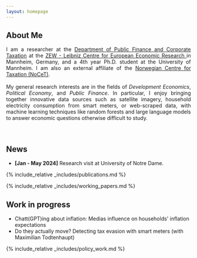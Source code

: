 ```yaml
---
layout: homepage
---
```


## About Me

<div style="text-align: justify">I am a researcher at the <a href="https://www.zew.de/en/research-at-zew/corporate-taxation-and-public-finance" target="_blank">Department of Public Finance and Corporate Taxation</a>
at the <a href="https://www.zew.de/en/" target="_blank">ZEW - Leibniz Centre for European Economic Research </a> in Mannheim, Germany, and a 4th year 
Ph.D. student at the University of Mannheim. I am also an external affiliate of the <a href="https://www.nhh.no/en/research-centres/nocet/" target="_blank">Norwegian Centre for Taxation (NoCeT)</a>.
<br/><br/>
My general research interests are in the fields of <em>Development Economics</em>, <em>Political Economy</em>, and <em>Public Finance</em>. 
In particular, I enjoy bringing together innovative data sources such as satellite imagery, household electricity consumption from smart meters, or 
web-scraped data, with machine learning techniques like random forests and large language models to answer economic questions otherwise difficult to study. </div>
<br/><br/>

## News

- **[Jan - May 2024]** Research visit at University of Notre Dame.


{% include_relative _includes/publications.md %}

{% include_relative _includes/working_papers.md %}

## Work in progress

- Chatt(GPT)ing about inflation: Medias influence on households' inflation expectations
- Do they actually move? Detecting tax evasion with smart meters (with Maximilian Todtenhaupt)

{% include_relative _includes/policy_work.md %}